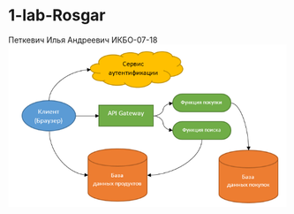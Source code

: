 # 1-lab-Rosgar
Петкевич Илья Андреевич ИКБО-07-18
![alt text](screenshots/cb7f38a592c84a29aa9088d5a18156ca.png "Описание будет тут")​
